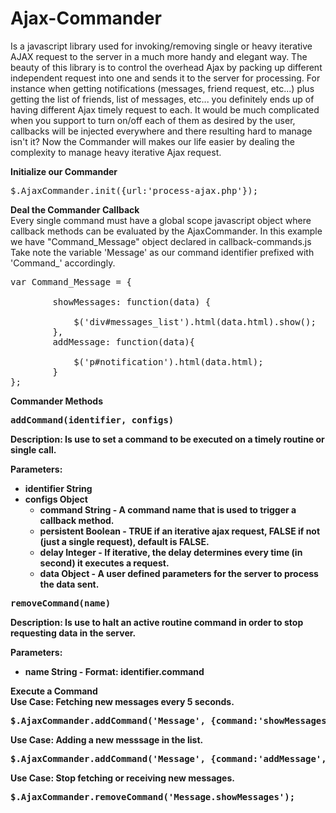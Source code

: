 Ajax-Commander
==============

Is a javascript library used for invoking/removing single or heavy iterative AJAX request to the server in a much more handy and elegant way. The beauty of this library is to control the overhead Ajax by packing up different independent request into one and sends it to the server for processing. For instance when getting notifications (messages, friend request, etc...) plus getting the list of friends, list of messages, etc... you definitely ends up of having different Ajax timely request to each. It would be much complicated when you support to turn on/off each of them as desired by the user, callbacks will be injected everywhere and there resulting hard to manage isn't it? Now the Commander will makes our life easier by dealing the complexity to manage heavy iterative Ajax request.

<b>Initialize our Commander</b>
<pre>$.AjaxCommander.init({url:'process-ajax.php'});</pre>

<b>Deal the Commander Callback</b><br />
Every single command must have a global scope javascript object where callback methods can be evaluated by the AjaxCommander.
In this example we have "Command_Message" object declared in callback-commands.js
Take note the variable 'Message' as our command identifier prefixed with 'Command_' accordingly.

<pre>
var Command_Message = {

    	showMessages: function(data) {
    		
    		$('div#messages_list').html(data.html).show();
    	},
    	addMessage: function(data){
    	
    		$('p#notification').html(data.html);
    	}
};
</pre>

<b>Commander Methods<b>
<pre>addCommand(identifier, configs)</pre>
Description: Is use to set a command to be executed on a timely routine or single call.

Parameters: <br />
* identifier String
* configs Object
	* command String - A command name that is used to trigger a callback method.
	* persistent Boolean - TRUE if an iterative ajax request, FALSE if not (just a single request), default is FALSE.
	* delay Integer - If iterative, the delay determines every time (in second) it executes a request.
	* data Object - A user defined parameters for the server to process the data sent.
	
<pre>removeCommand(name)</pre>
Description: Is use to halt an active routine command in order to stop requesting data in the server.

Parameters:
* name String - Format: identifier.command
	
<b>Execute a Command</b>
<br />
Use Case: Fetching new messages every 5 seconds.
<pre>$.AjaxCommander.addCommand('Message', {command:'showMessages', persistent:true, delay:5, data:{limit:10}});</pre>

Use Case: Adding a new messsage in the list.
<pre>$.AjaxCommander.addCommand('Message', {command:'addMessage', data:{message: $('input#message').val()}});</pre>

Use Case: Stop fetching or receiving new messages.
<pre>$.AjaxCommander.removeCommand('Message.showMessages');</pre>
